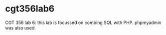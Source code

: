 # cgt356lab6
CGT 356 lab 6: this lab is focussed on combing SQL with PHP.  phpmyadmin was also used.
